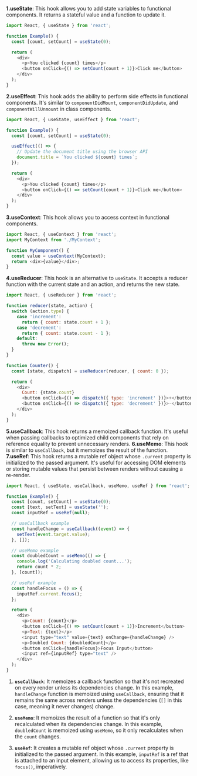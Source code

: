 
**1.useState**: This hook allows you to add state variables to functional components. It returns a stateful value and a function to update it.
```js
import React, { useState } from 'react';

function Example() {
  const [count, setCount] = useState(0);

  return (
    <div>
      <p>You clicked {count} times</p>
      <button onClick={() => setCount(count + 1)}>Click me</button>
    </div>
  );
}
```
**2.useEffect**: This hook adds the ability to perform side effects in functional components. It's similar to `componentDidMount`, `componentDidUpdate`, and `componentWillUnmount` in class components.
```js
import React, { useState, useEffect } from 'react';

function Example() {
  const [count, setCount] = useState(0);

  useEffect(() => {
    // Update the document title using the browser API
    document.title = `You clicked ${count} times`;
  });

  return (
    <div>
      <p>You clicked {count} times</p>
      <button onClick={() => setCount(count + 1)}>Click me</button>
    </div>
  );
}
```
**3.useContext**: This hook allows you to access context in functional components.
```js
import React, { useContext } from 'react';
import MyContext from './MyContext';

function MyComponent() {
  const value = useContext(MyContext);
  return <div>{value}</div>;
}
```
**4.useReducer**: This hook is an alternative to `useState`. It accepts a reducer function with the current state and an action, and returns the new state.
```js
import React, { useReducer } from 'react';

function reducer(state, action) {
  switch (action.type) {
    case 'increment':
      return { count: state.count + 1 };
    case 'decrement':
      return { count: state.count - 1 };
    default:
      throw new Error();
  }
}

function Counter() {
  const [state, dispatch] = useReducer(reducer, { count: 0 });

  return (
    <div>
      Count: {state.count}
      <button onClick={() => dispatch({ type: 'increment' })}>+</button>
      <button onClick={() => dispatch({ type: 'decrement' })}>-</button>
    </div>
  );
}
```
**5.useCallback**: This hook returns a memoized callback function. It's useful when passing callbacks to optimized child components that rely on reference equality to prevent unnecessary renders.
**6.useMemo**: This hook is similar to `useCallback`, but it memoizes the result of the function.  
**7.useRef**: This hook returns a mutable ref object whose `.current` property is initialized to the passed argument. It's useful for accessing DOM elements or storing mutable values that persist between renders without causing a re-render.

```js
import React, { useState, useCallback, useMemo, useRef } from 'react';

function Example() {
  const [count, setCount] = useState(0);
  const [text, setText] = useState('');
  const inputRef = useRef(null);

  // useCallback example
  const handleChange = useCallback((event) => {
    setText(event.target.value);
  }, []);

  // useMemo example
  const doubledCount = useMemo(() => {
    console.log('Calculating doubled count...');
    return count * 2;
  }, [count]);

  // useRef example
  const handleFocus = () => {
    inputRef.current.focus();
  };

  return (
    <div>
      <p>Count: {count}</p>
      <button onClick={() => setCount(count + 1)}>Increment</button>
      <p>Text: {text}</p>
      <input type="text" value={text} onChange={handleChange} />
      <p>Doubled Count: {doubledCount}</p>
      <button onClick={handleFocus}>Focus Input</button>
      <input ref={inputRef} type="text" />
    </div>
  );
}
```
1.  **`useCallback`**: It memoizes a callback function so that it's not recreated on every render unless its dependencies change. In this example, `handleChange` function is memoized using `useCallback`, ensuring that it remains the same across renders unless the dependencies (`[]` in this case, meaning it never changes) change.
    
2.  **`useMemo`**: It memoizes the result of a function so that it's only recalculated when its dependencies change. In this example, `doubledCount` is memoized using `useMemo`, so it only recalculates when the `count` changes.
    
3.  **`useRef`**: It creates a mutable ref object whose `.current` property is initialized to the passed argument. In this example, `inputRef` is a ref that is attached to an input element, allowing us to access its properties, like `focus()`, imperatively.